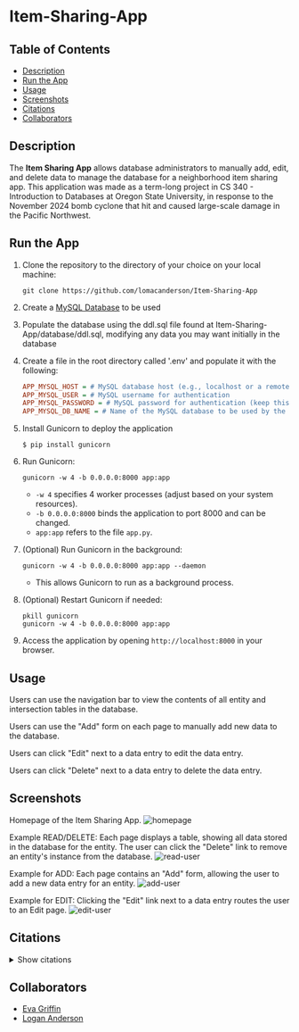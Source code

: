 # Item-Sharing-App

## Table of Contents

- [Description](#description)
- [Run the App](#run-the-app)
- [Usage](#usage)
- [Screenshots](#screenshots)
- [Citations](#citations)
- [Collaborators](#collaborators)

## Description
The **Item Sharing App** allows database administrators to manually add, edit, and delete data to manage the database for a neighborhood item sharing app. This application was made as a term-long project in CS 340 - Introduction to Databases at Oregon State University, in response to the November 2024 bomb cyclone that hit and caused large-scale damage in the Pacific Northwest.

## Run the App

1. Clone the repository to the directory of your choice on your local machine:
    ```shell
    git clone https://github.com/lomacanderson/Item-Sharing-App
     ```
2. Create a [MySQL Database](https://dev.mysql.com/doc/mysql-getting-started/en/) to be used

3. Populate the database using the ddl.sql file found at Item-Sharing-App/database/ddl.sql, modifying any data you may want initially in the database

4. Create a file in the root directory called '.env' and populate it with the following:
    ```ini
    APP_MYSQL_HOST = # MySQL database host (e.g., localhost or a remote database server)
    APP_MYSQL_USER = # MySQL username for authentication
    APP_MYSQL_PASSWORD = # MySQL password for authentication (keep this secure and do not share)
    APP_MYSQL_DB_NAME = # Name of the MySQL database to be used by the application
    ```
5. Install Gunicorn to deploy the application
   ```shell
   $ pip install gunicorn
    ```
6. Run Gunicorn:
    ```shell
    gunicorn -w 4 -b 0.0.0.0:8000 app:app
    ```
   - `-w 4` specifies 4 worker processes (adjust based on your system resources).
   - `-b 0.0.0.0:8000` binds the application to port 8000 and can be changed.
   - `app:app` refers to the file `app.py`.

7. (Optional) Run Gunicorn in the background:
    ```shell
    gunicorn -w 4 -b 0.0.0.0:8000 app:app --daemon
    ```
   - This allows Gunicorn to run as a background process.

8. (Optional) Restart Gunicorn if needed:
    ```shell
    pkill gunicorn
    gunicorn -w 4 -b 0.0.0.0:8000 app:app
    ```

9. Access the application by opening `http://localhost:8000` in your browser.
   

## Usage

Users can use the navigation bar to view the contents of all entity and intersection tables in the database.

Users can use the "Add" form on each page to manually add new data to the database.

Users can click "Edit" next to a data entry to edit the data entry.

Users can click "Delete" next to a data entry to delete the data entry.

## Screenshots
Homepage of the Item Sharing App.
![homepage](/screenshots/homepage.png)

Example READ/DELETE: Each page displays a table, showing all data stored in the database for the entity. The user can click the "Delete" link to remove an entity's instance from the database.
![read-user](/screenshots/read_users.png)

Example for ADD: Each page contains an "Add" form, allowing the user to add a new data entry for an entity.
![add-user](/screenshots/add_user.png)

Example for EDIT: Clicking the "Edit" link next to a data entry routes the user to an Edit page.
![edit-user](/screenshots/edit_user.png)

## Citations

<details>
  <summary>Show citations</summary>
Code in this application has beeen adapted from the following sources:

* flask-starter-app/database/db_connector.py
Retrieved on: 02/21/2025
URL: https://github.com/osu-cs340-ecampus/flask-starter-app/blob/master/database/db_connector.py

* Canvas Week 4 - Intermediate SQL Assignment (on GradeScope)
Hints and Tips for Intermediate SQL Assignment
Retrieved on 02/04/2025
URL: https://canvas.oregonstate.edu/courses/1987790/assignments/9888499?module_item_id=25022993

* Canvas Week 5 - MySQL Cascade
Retrieved on 02/04/2025
URL: https://canvas.oregonstate.edu/courses/1987790/pages/exploration-mysql-cascade

* bsg_sample_data_manipulation_queries.sql
Provided on Canvas: Project Step 3 Draft Version: Design HTML Interface + DML SQL (Group / On Ed Discussion)
Section: One .SQL file should contain the Data Manipulation Queries:
Retrieved on 02/10/2025
URL: https://canvas.oregonstate.edu/courses/1987790/assignments/9888509?module_item_id=25023016

* W3 Schools: CSS Horizontal Navigation Bar
Retrieved on: 02/08/2025
URL: http://www.w3schools.com/css/css_navbar_horizontal.asp

* W3 Schools: CSS Tables
Retrieved on: 02/08/2025
URL: http://www.w3schools.com/css/css_table.asp

* W3 Schools: CSS Table Style
Retrieved on: 02/08/2025
URL: http://www.w3schools.com/css/css_table_style.asp

* Template Designer Documentation - Template Inheritance - Base Template
Retrieved on: 02/08/2025
URL: https://jinja.palletsprojects.com/en/stable/templates/#template-inheritance

* W3 Schools: CSS Navigation Bars
Retrieved on: 02/08/2025
URL: http://www.w3schools.com/css/css_navbar.asp

* W3 Schools: HTML Tables
Retrieved on: 02/08/2025
URL: http://www.w3schools.com/html/html_tables.asp

* W3 Schools: HTML `<button>` Tag
Retrieved on: 02/09/2025
URL: http://www.w3schools.com/tags/tag_button.asp

* W3 Schools: HTML `<form>` Tag
Retrieved on: 02/09/2025
URL: http://www.w3schools.com/tags/tag_form.asp

* W3 Schools: HTML Input Attributes
Retrieved on: 03/14/2025
URL: https://www.w3schools.com/html/html_form_attributes.asp

* W3 Schools: HTML `<select>` Tag
Retrieved on: 03/04/2025
URL: http://www.w3schools.com/tags/tag_form.asp

* Stackoverflow post "Set default value for select html element in Jinja template?"
Answer from User Matt Healy
Retrieved on: 03/14/2025
URL: https://stackoverflow.com/questions/29451208/set-default-value-for-select-html-element-in-jinja-template

* W3 Schools: HTML Form Elements
Retrieved on: 03/07/2025
URL: https://www.w3schools.com/html/html_form_elements.asp

* W3 Schools: HTML Input Types
Retrieved on: 03/07/2025
URL: https://www.w3schools.com/html/html_form_input_types.asp

* A delightful reference for HTML Symbols, Entities and ASCII Character Codes
Retrieved on: 03/10/2025
URL: https://www.toptal.com/designers/htmlarrows/

* MDN Web Docs - datetime-local
`<input type="datetime-local">`
Retrieved on: 03/14/2025
URL: https://developer.mozilla.org/en-US/docs/Web/HTML/Element/input/datetime-local

* Template Designer Documentation - List of Control Structures - For - loop.index0
Retrieved on: 03/08/2025
URL: https://jinja.palletsprojects.com/en/stable/templates/#for
</details>


## Collaborators

- [Eva Griffin](https://github.com/evacgriffin)
- [Logan Anderson](https://github.com/lomacanderson)
